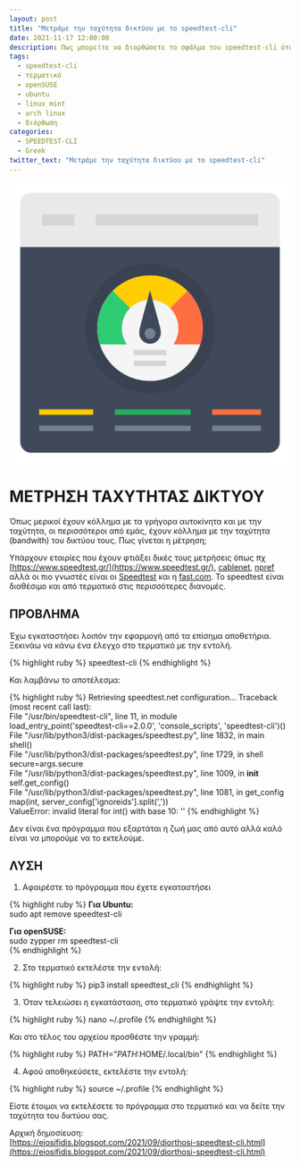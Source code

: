 ```yaml
---
layout: post
title: "Μετράμε την ταχύτητα δικτύου με το speedtest-cli"
date: 2021-11-17 12:00:00
description: Πως μπορείτε να διορθώσετε το σφάλμα του speedtest-cli όταν εκτελείτε στο τερματικό
tags:
  - speedtest-cli
  - τερματικό
  - openSUSE
  - ubuntu
  - linux mint
  - arch linux
  - διόρθωση
categories:
  - SPEEDTEST-CLI
  - Greek
twitter_text: "Μετράμε την ταχύτητα δικτύου με το speedtest-cli"
---
```


![Internet Speed](/post_images/misc/internetspeed.png "Internet Speed")

# ΜΕΤΡΗΣΗ ΤΑΧΥΤΗΤΑΣ ΔΙΚΤΥΟΥ

Όπως μερικοί έχουν κόλλημα με τα γρήγορα αυτοκίνητα και με την ταχύτητα, οι περισσότεροι από εμάς, έχουν κόλλημα με την ταχύτητα (bandwith) του δικτύου τους. Πως γίνεται η μέτρηση;

Υπάρχουν εταιρίες που έχουν φτιάξει δικές τους μετρήσεις όπως πχ [https://www.speedtest.gr/](https://www.speedtest.gr/), [cablenet](https://cablenet.speedtestcustom.com/), [npref](https://www.nperf.com/el/) αλλά οι πιο γνωστές είναι οι [Speedtest](https://www.speedtest.net/) και η [fast.com](https://fast.com). To speedtest είναι διαθέσιμο και από τερματικό στις περισσότερες διανομές.

## ΠΡΟΒΛΗΜΑ

Έχω εγκαταστήσει λοιπόν την εφαρμογή από τα επίσημα αποθετήρια. Ξεκινάω να κάνω ένα έλεγχο στο τερματικό με την εντολή.

{% highlight ruby %}
speedtest-cli
{% endhighlight %}

Και λαμβάνω το αποτέλεσμα:

{% highlight ruby %}
Retrieving speedtest.net configuration...
Traceback (most recent call last):  
 File "/usr/bin/speedtest-cli", line 11, in module  
 load_entry_point('speedtest-cli==2.0.0', 'console_scripts', 'speedtest-cli')()  
 File "/usr/lib/python3/dist-packages/speedtest.py", line 1832, in main  
 shell()  
 File "/usr/lib/python3/dist-packages/speedtest.py", line 1729, in shell  
 secure=args.secure  
 File "/usr/lib/python3/dist-packages/speedtest.py", line 1009, in **init**  
 self.get_config()  
 File "/usr/lib/python3/dist-packages/speedtest.py", line 1081, in get_config  
 map(int, server_config['ignoreids'].split(','))  
ValueError: invalid literal for int() with base 10: ''
{% endhighlight %}

Δεν είναι ένα πρόγραμμα που εξαρτάται η ζωή μας από αυτό αλλά καλό είναι να μπορούμε να το εκτελούμε.

## ΛΥΣΗ

1. Αφαιρέστε το πρόγραμμα που έχετε εγκαταστήσει

{% highlight ruby %}
**Για Ubuntu:**  
sudo apt remove speedtest-cli

**Για openSUSE:**  
sudo zypper rm speedtest-cli  
{% endhighlight %}

2. Στο τερματικό εκτελέστε την εντολή:

{% highlight ruby %}
pip3 install speedtest_cli
{% endhighlight %}

3. Όταν τελειώσει η εγκατάσταση, στο τερματικό γράψτε την εντολή:

{% highlight ruby %}
nano ~/.profile
{% endhighlight %}

Και στο τέλος του αρχείου προσθέστε την γραμμή:

{% highlight ruby %}
PATH="$PATH:$HOME/.local/bin"
{% endhighlight %}

4. Αφού αποθηκεύσετε, εκτελέστε την εντολή:

{% highlight ruby %}
source ~/.profile
{% endhighlight %}

Είστε έτοιμοι να εκτελέσετε το πρόγραμμα στο τερματικό και να δείτε την ταχύτητα του δικτύου σας.

Αρχική δημοσίευση:  
[https://eiosifidis.blogspot.com/2021/09/diorthosi-speedtest-cli.html](https://eiosifidis.blogspot.com/2021/09/diorthosi-speedtest-cli.html)
